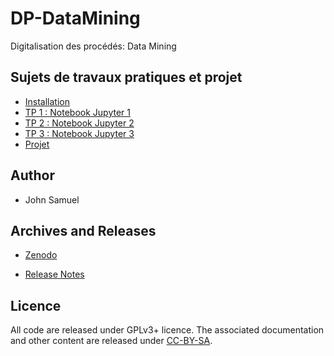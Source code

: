 # DP-DataMining
Digitalisation des procédés: Data Mining

## Sujets de travaux pratiques et projet
- [Installation](installation.ipynb)
- [TP 1 : Notebook Jupyter 1](TP1/tp1.ipynb)
- [TP 2 : Notebook Jupyter 2](TP2/tp2.ipynb)
- [TP 3 : Notebook Jupyter 3](TP3/tp3.ipynb)
- [Projet](Projet.ipynb)

## Author
- John Samuel

## Archives and Releases
* [Zenodo](https://doi.org/10.5281/zenodo.6675517)
- [Release Notes](RELEASE.md)

## Licence
All code are released under GPLv3+ licence. The associated documentation and other content are released under [CC-BY-SA](http://creativecommons.org/licenses/by-sa/4.0/).
